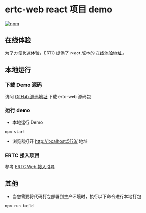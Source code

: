 # ertc-web react 项目 demo
[![npm](https://img.shields.io/npm/v/ertc-web)](https://www.npmjs.com/package/ertc-web) 

## 在线体验

为了方便快速体验，ERTC 提供了 react 版本的 [在线体验地址](https://openstatic.ys7.com/webrtc_gw_websdk/) 。

## 本地运行

### 下载 Demo 源码

访问 [GitHub 源码地址](https://github.com/Ezviz-OpenBiz/ertc-web-demo) 下载 ertc-web 源码包

### 运行 demo

- 本地运行 Demo

```
npm start
```

- 浏览器打开 [http://localhost:5173/](http://localhost:5173/) 地址

### ERTC 接入项目

参考 [ERTC Web 接入引导](https://open.ys7.com/help/1905)

## 其他

- 当您需要将代码打包部署到生产环境时，执行以下命令进行本地打包

```
npm run build
```
